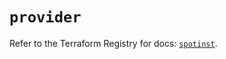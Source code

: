 # `provider`

Refer to the Terraform Registry for docs: [`spotinst`](https://registry.terraform.io/providers/spotinst/spotinst/1.218.0/docs).

